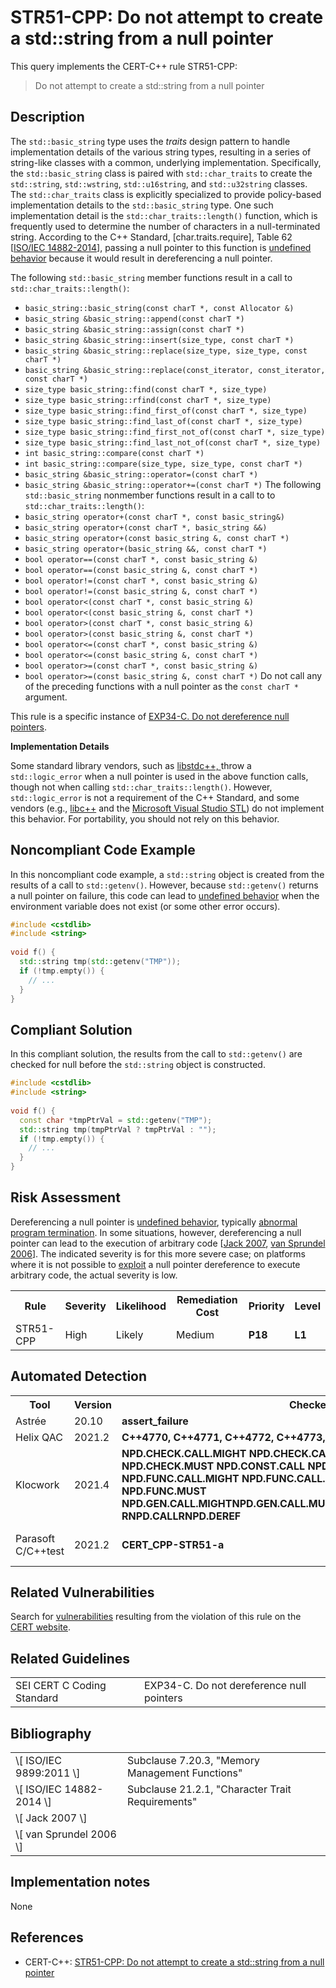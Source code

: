 # STR51-CPP: Do not attempt to create a std::string from a null pointer

This query implements the CERT-C++ rule STR51-CPP:

> Do not attempt to create a std::string from a null pointer


## Description

The `std::basic_string` type uses the *traits* design pattern to handle implementation details of the various string types, resulting in a series of string-like classes with a common, underlying implementation. Specifically, the `std::basic_string` class is paired with `std::char_traits` to create the `std::string`, `std::wstring`, `std::u16string`, and `std::u32string` classes. The `std::char_traits` class is explicitly specialized to provide policy-based implementation details to the `std::basic_string` type. One such implementation detail is the `std::char_traits::length()` function, which is frequently used to determine the number of characters in a null-terminated string. According to the C++ Standard, \[char.traits.require\], Table 62 \[[ISO/IEC 14882-2014](https://wiki.sei.cmu.edu/confluence/display/cplusplus/AA.+Bibliography#AA.Bibliography-ISO%2FIEC14882-2014)\], passing a null pointer to this function is [undefined behavior](https://wiki.sei.cmu.edu/confluence/display/cplusplus/BB.+Definitions#BB.Definitions-undefinedbehavior) because it would result in dereferencing a null pointer.

The following `std::basic_string` member functions result in a call to `std::char_traits::length()`:

* `basic_string::basic_string(const charT *, const Allocator &)`
* `basic_string &basic_string::append(const charT *)`
* `basic_string &basic_string::assign(const charT *)`
* `basic_string &basic_string::insert(size_type, const charT *)`
* `basic_string &basic_string::replace(size_type, size_type, const charT *)`
* `basic_string &basic_string::replace(const_iterator, const_iterator, const charT *)`
* `size_type basic_string::find(const charT *, size_type)`
* `size_type basic_string::rfind(const charT *, size_type)`
* `size_type basic_string::find_first_of(const charT *, size_type)`
* `size_type basic_string::find_last_of(const charT *, size_type)`
* `size_type basic_string::find_first_not_of(const charT *, size_type)`
* `size_type basic_string::find_last_not_of(const charT *, size_type)`
* `int basic_string::compare(const charT *)`
* `int basic_string::compare(size_type, size_type, const charT *)`
* `basic_string &basic_string::operator=(const charT *)`
* `basic_string &basic_string::operator+=(const charT *)`
The following `std::basic_string` nonmember functions result in a call to to `std::char_traits::length()`:
* `basic_string operator+(const charT *, const basic_string&)`
* `basic_string operator+(const charT *, basic_string &&)`
* `basic_string operator+(const basic_string &, const charT *)`
* `basic_string operator+(basic_string &&, const charT *)`
* `bool operator==(const charT *, const basic_string &)`
* `bool operator==(const basic_string &, const charT *)`
* `bool operator!=(const charT *, const basic_string &)`
* `bool operator!=(const basic_string &, const charT *)`
* `bool operator<(const charT *, const basic_string &)`
* `bool operator<(const basic_string &, const charT *)`
* `bool operator>(const charT *, const basic_string &)`
* `bool operator>(const basic_string &, const charT *)`
* `bool operator<=(const charT *, const basic_string &)`
* `bool operator<=(const basic_string &, const charT *)`
* `bool operator>=(const charT *, const basic_string &)`
* `bool operator>=(const basic_string &, const charT *)`
Do not call any of the preceding functions with a null pointer as the `const charT *` argument.

This rule is a specific instance of [EXP34-C. Do not dereference null pointers](https://wiki.sei.cmu.edu/confluence/display/c/EXP34-C.+Do+not+dereference+null+pointers).

**Implementation Details**

Some standard library vendors, such as [libstdc++, ](https://wiki.sei.cmu.edu/confluence/display/cplusplus/BB.+Definitions#BB.Definitions-libstdcxx)throw a `std::logic_error` when a null pointer is used in the above function calls, though not when calling `std::char_traits::length()`. However, `std::logic_error` is not a requirement of the C++ Standard, and some vendors (e.g., [libc++](https://wiki.sei.cmu.edu/confluence/display/cplusplus/BB.+Definitions#BB.Definitions-libcxx) and the [Microsoft Visual Studio STL](https://wiki.sei.cmu.edu/confluence/display/cplusplus/BB.+Definitions#BB.Definitions-msvcstl)) do not implement this behavior. For portability, you should not rely on this behavior.

## Noncompliant Code Example

In this noncompliant code example, a `std::string` object is created from the results of a call to `std::getenv()`. However, because `std::getenv()` returns a null pointer on failure, this code can lead to [undefined behavior](https://wiki.sei.cmu.edu/confluence/display/cplusplus/BB.+Definitions#BB.Definitions-undefinedbehavior) when the environment variable does not exist (or some other error occurs).

```cpp
#include <cstdlib>
#include <string>
 
void f() {
  std::string tmp(std::getenv("TMP"));
  if (!tmp.empty()) {
    // ...
  }
}
```

## Compliant Solution

In this compliant solution, the results from the call to `std::getenv()` are checked for null before the `std::string` object is constructed.

```cpp
#include <cstdlib>
#include <string>
 
void f() {
  const char *tmpPtrVal = std::getenv("TMP");
  std::string tmp(tmpPtrVal ? tmpPtrVal : "");
  if (!tmp.empty()) {
    // ...
  }
}
```

## Risk Assessment

Dereferencing a null pointer is [undefined behavior](https://wiki.sei.cmu.edu/confluence/display/cplusplus/BB.+Definitions#BB.Definitions-undefinedbehavior), typically [abnormal program termination](https://wiki.sei.cmu.edu/confluence/display/cplusplus/BB.+Definitions#BB.Definitions-abnormaltermination). In some situations, however, dereferencing a null pointer can lead to the execution of arbitrary code \[[Jack 2007](https://wiki.sei.cmu.edu/confluence/display/cplusplus/AA.+Bibliography#AA.Bibliography-Jack07), [van Sprundel 2006](https://wiki.sei.cmu.edu/confluence/display/cplusplus/AA.+Bibliography#AA.Bibliography-vanSprundel06)\]. The indicated severity is for this more severe case; on platforms where it is not possible to [exploit](https://wiki.sei.cmu.edu/confluence/display/cplusplus/BB.+Definitions) a null pointer dereference to execute arbitrary code, the actual severity is low.

<table> <tbody> <tr> <th> Rule </th> <th> Severity </th> <th> Likelihood </th> <th> Remediation Cost </th> <th> Priority </th> <th> Level </th> </tr> <tr> <td> STR51-CPP </td> <td> High </td> <td> Likely </td> <td> Medium </td> <td> <strong>P18</strong> </td> <td> <strong>L1</strong> </td> </tr> </tbody> </table>


## Automated Detection

<table> <tbody> <tr> <th> Tool </th> <th> Version </th> <th> Checker </th> <th> Description </th> </tr> <tr> <td> <a> Astrée </a> </td> <td> 20.10 </td> <td> <strong>assert_failure</strong> </td> <td> </td> </tr> <tr> <td> <a> Helix QAC </a> </td> <td> 2021.2 </td> <td> <strong>C++4770, C++4771, C++4772, C++4773, C++4774</strong> </td> <td> </td> </tr> <tr> <td> <a> Klocwork </a> </td> <td> 2021.4 </td> <td> <strong><a>NPD.CHECK.CALL.MIGHT</a></strong> <strong><a>NPD.CHECK.CALL.MUST</a></strong> <strong><a>NPD.CHECK.MIGHT</a></strong> <strong><a>NPD.CHECK.MUST</a></strong> <strong><a>NPD.CONST.CALL</a></strong> <strong><a>NPD.CONST.DEREF</a></strong> <strong><a>NPD.FUNC.CALL.MIGHT</a></strong> <strong><a>NPD.FUNC.CALL.MUST</a></strong> <strong><a>NPD.FUNC.MIGHT</a></strong> <strong><a>NPD.FUNC.MUST</a></strong> <strong><a>NPD.GEN.CALL.MIGHT</a><a>NPD.GEN.CALL.MUST</a><a>NPD.GEN.MIGHT</a><a>NPD.GEN.</a><a>MUST</a></strong> <strong><a>RNPD.CALL</a><a>RNPD.DEREF</a></strong> </td> <td> </td> </tr> <tr> <td> <a> Parasoft C/C++test </a> </td> <td> 2021.2 </td> <td> <strong>CERT_CPP-STR51-a</strong> </td> <td> Avoid null pointer dereferencing </td> </tr> </tbody> </table>


## Related Vulnerabilities

Search for [vulnerabilities](https://wiki.sei.cmu.edu/confluence/display/cplusplus/BB.+Definitions#BB.Definitions-vul) resulting from the violation of this rule on the [CERT website](https://www.kb.cert.org/vulnotes/bymetric?searchview&query=FIELD+KEYWORDS+contains+STR36-CPP).

## Related Guidelines

<table> <tbody> <tr> <td> <a> SEI CERT C Coding Standard </a> </td> <td> <a> EXP34-C. Do not dereference null pointers </a> </td> </tr> </tbody> </table>


## Bibliography

<table> <tbody> <tr> <td> \[ <a> ISO/IEC 9899:2011 </a> \] </td> <td> Subclause 7.20.3, "Memory Management Functions" </td> </tr> <tr> <td> \[ <a> ISO/IEC 14882-2014 </a> \] </td> <td> Subclause 21.2.1, "Character Trait Requirements" </td> </tr> <tr> <td> \[ <a> Jack 2007 </a> \] </td> <td> </td> </tr> <tr> <td> \[ <a> van Sprundel 2006 </a> \] </td> <td> </td> </tr> </tbody> </table>


## Implementation notes

None

## References

* CERT-C++: [STR51-CPP: Do not attempt to create a std::string from a null pointer](https://wiki.sei.cmu.edu/confluence/pages/viewpage.action?pageId=88046682)
